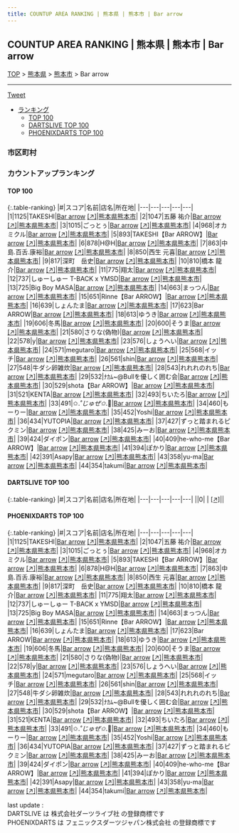 ```yaml
---
title: COUNTUP AREA RANKING | 熊本県 | 熊本市 | Bar arrow
---
```

## COUNTUP AREA RANKING | 熊本県 | 熊本市 | Bar arrow

[TOP](/darts/rank/) > [熊本県](/darts/rank/熊本県/) > [熊本市](/darts/rank/熊本県/熊本市/) > Bar arrow

___

<a href="https://twitter.com/share?ref_src=twsrc%5Etfw" data-text="COUNTUP AREA RANKING | 熊本県熊本市Bar arrow" class="twitter-share-button" data-hashtags="DARTSLIVE,PHOENIXDARTS,darts,ダーツ" data-show-count="false">Tweet</a>

* [ランキング](#カウントアップランキング)
    * [TOP 100](#top-100)
    * [DARTSLIVE TOP 100](#dartslive-top-100)
    * [PHOENIXDARTS TOP 100](#phoenixdarts-top-100)

### 市区町村

<ul>

</ul>

### カウントアップランキング

#### TOP 100



{:.table-ranking}
|#|スコア|名前|店名|所在地|
|---|---|---|---|---|
|1|1125|<span class="rank-name-pd">TAKESHI</span>|<a href="/darts/rank/shops/82850.html">Bar arrow</a> <a href="https://vs.phoenixdarts.com/jp/shop/shopDetailInfo/s_82850?s_seq=82850">[↗]</a>|<a href="/darts/rank/熊本県/熊本市">熊本県熊本市</a>|
|2|1047|<span class="rank-name-pd"><span class="pro-icon-pd"></span>五藤 祐介</span>|<a href="/darts/rank/shops/82850.html">Bar arrow</a> <a href="https://vs.phoenixdarts.com/jp/shop/shopDetailInfo/s_82850?s_seq=82850">[↗]</a>|<a href="/darts/rank/熊本県/熊本市">熊本県熊本市</a>|
|3|1015|<span class="rank-name-pd">ごっとぅ</span>|<a href="/darts/rank/shops/82850.html">Bar arrow</a> <a href="https://vs.phoenixdarts.com/jp/shop/shopDetailInfo/s_82850?s_seq=82850">[↗]</a>|<a href="/darts/rank/熊本県/熊本市">熊本県熊本市</a>|
|4|968|<span class="rank-name-pd">オカ ミクル</span>|<a href="/darts/rank/shops/82850.html">Bar arrow</a> <a href="https://vs.phoenixdarts.com/jp/shop/shopDetailInfo/s_82850?s_seq=82850">[↗]</a>|<a href="/darts/rank/熊本県/熊本市">熊本県熊本市</a>|
|5|893|<span class="rank-name-pd">TAKESHI【Bar ARROW】</span>|<a href="/darts/rank/shops/82850.html">Bar arrow</a> <a href="https://vs.phoenixdarts.com/jp/shop/shopDetailInfo/s_82850?s_seq=82850">[↗]</a>|<a href="/darts/rank/熊本県/熊本市">熊本県熊本市</a>|
|6|878|<span class="rank-name-pd">H@H</span>|<a href="/darts/rank/shops/82850.html">Bar arrow</a> <a href="https://vs.phoenixdarts.com/jp/shop/shopDetailInfo/s_82850?s_seq=82850">[↗]</a>|<a href="/darts/rank/熊本県/熊本市">熊本県熊本市</a>|
|7|863|<span class="rank-name-pd">中島.百舌.康裕</span>|<a href="/darts/rank/shops/82850.html">Bar arrow</a> <a href="https://vs.phoenixdarts.com/jp/shop/shopDetailInfo/s_82850?s_seq=82850">[↗]</a>|<a href="/darts/rank/熊本県/熊本市">熊本県熊本市</a>|
|8|850|<span class="rank-name-pd"><span class="pro-icon-pd"></span>西生 元喜</span>|<a href="/darts/rank/shops/82850.html">Bar arrow</a> <a href="https://vs.phoenixdarts.com/jp/shop/shopDetailInfo/s_82850?s_seq=82850">[↗]</a>|<a href="/darts/rank/熊本県/熊本市">熊本県熊本市</a>|
|9|817|<span class="rank-name-pd">深町　岳史</span>|<a href="/darts/rank/shops/82850.html">Bar arrow</a> <a href="https://vs.phoenixdarts.com/jp/shop/shopDetailInfo/s_82850?s_seq=82850">[↗]</a>|<a href="/darts/rank/熊本県/熊本市">熊本県熊本市</a>|
|10|810|<span class="rank-name-pd"><span class="pro-icon-pd"></span>橋本 龍介</span>|<a href="/darts/rank/shops/82850.html">Bar arrow</a> <a href="https://vs.phoenixdarts.com/jp/shop/shopDetailInfo/s_82850?s_seq=82850">[↗]</a>|<a href="/darts/rank/熊本県/熊本市">熊本県熊本市</a>|
|11|775|<span class="rank-name-pd">翔太</span>|<a href="/darts/rank/shops/82850.html">Bar arrow</a> <a href="https://vs.phoenixdarts.com/jp/shop/shopDetailInfo/s_82850?s_seq=82850">[↗]</a>|<a href="/darts/rank/熊本県/熊本市">熊本県熊本市</a>|
|12|737|<span class="rank-name-pd">しゅーしゅー T-BACK x YMSD</span>|<a href="/darts/rank/shops/82850.html">Bar arrow</a> <a href="https://vs.phoenixdarts.com/jp/shop/shopDetailInfo/s_82850?s_seq=82850">[↗]</a>|<a href="/darts/rank/熊本県/熊本市">熊本県熊本市</a>|
|13|725|<span class="rank-name-pd">Big Boy MASA</span>|<a href="/darts/rank/shops/82850.html">Bar arrow</a> <a href="https://vs.phoenixdarts.com/jp/shop/shopDetailInfo/s_82850?s_seq=82850">[↗]</a>|<a href="/darts/rank/熊本県/熊本市">熊本県熊本市</a>|
|14|663|<span class="rank-name-pd">まっつん</span>|<a href="/darts/rank/shops/82850.html">Bar arrow</a> <a href="https://vs.phoenixdarts.com/jp/shop/shopDetailInfo/s_82850?s_seq=82850">[↗]</a>|<a href="/darts/rank/熊本県/熊本市">熊本県熊本市</a>|
|15|651|<span class="rank-name-pd">Rinne【Bar ARROW】</span>|<a href="/darts/rank/shops/82850.html">Bar arrow</a> <a href="https://vs.phoenixdarts.com/jp/shop/shopDetailInfo/s_82850?s_seq=82850">[↗]</a>|<a href="/darts/rank/熊本県/熊本市">熊本県熊本市</a>|
|16|639|<span class="rank-name-pd">しょんたま</span>|<a href="/darts/rank/shops/82850.html">Bar arrow</a> <a href="https://vs.phoenixdarts.com/jp/shop/shopDetailInfo/s_82850?s_seq=82850">[↗]</a>|<a href="/darts/rank/熊本県/熊本市">熊本県熊本市</a>|
|17|623|<span class="rank-name-pd">Bar ARROW</span>|<a href="/darts/rank/shops/82850.html">Bar arrow</a> <a href="https://vs.phoenixdarts.com/jp/shop/shopDetailInfo/s_82850?s_seq=82850">[↗]</a>|<a href="/darts/rank/熊本県/熊本市">熊本県熊本市</a>|
|18|613|<span class="rank-name-pd">ゆうき</span>|<a href="/darts/rank/shops/82850.html">Bar arrow</a> <a href="https://vs.phoenixdarts.com/jp/shop/shopDetailInfo/s_82850?s_seq=82850">[↗]</a>|<a href="/darts/rank/熊本県/熊本市">熊本県熊本市</a>|
|19|606|<span class="rank-name-pd">冬馬</span>|<a href="/darts/rank/shops/82850.html">Bar arrow</a> <a href="https://vs.phoenixdarts.com/jp/shop/shopDetailInfo/s_82850?s_seq=82850">[↗]</a>|<a href="/darts/rank/熊本県/熊本市">熊本県熊本市</a>|
|20|600|<span class="rank-name-pd">そうま</span>|<a href="/darts/rank/shops/82850.html">Bar arrow</a> <a href="https://vs.phoenixdarts.com/jp/shop/shopDetailInfo/s_82850?s_seq=82850">[↗]</a>|<a href="/darts/rank/熊本県/熊本市">熊本県熊本市</a>|
|21|580|<span class="rank-name-pd">さりな(偽物)</span>|<a href="/darts/rank/shops/82850.html">Bar arrow</a> <a href="https://vs.phoenixdarts.com/jp/shop/shopDetailInfo/s_82850?s_seq=82850">[↗]</a>|<a href="/darts/rank/熊本県/熊本市">熊本県熊本市</a>|
|22|578|<span class="rank-name-pd">y</span>|<a href="/darts/rank/shops/82850.html">Bar arrow</a> <a href="https://vs.phoenixdarts.com/jp/shop/shopDetailInfo/s_82850?s_seq=82850">[↗]</a>|<a href="/darts/rank/熊本県/熊本市">熊本県熊本市</a>|
|23|576|<span class="rank-name-pd">しょうへい</span>|<a href="/darts/rank/shops/82850.html">Bar arrow</a> <a href="https://vs.phoenixdarts.com/jp/shop/shopDetailInfo/s_82850?s_seq=82850">[↗]</a>|<a href="/darts/rank/熊本県/熊本市">熊本県熊本市</a>|
|24|571|<span class="rank-name-pd">megutaro</span>|<a href="/darts/rank/shops/82850.html">Bar arrow</a> <a href="https://vs.phoenixdarts.com/jp/shop/shopDetailInfo/s_82850?s_seq=82850">[↗]</a>|<a href="/darts/rank/熊本県/熊本市">熊本県熊本市</a>|
|25|568|<span class="rank-name-pd">イッチ</span>|<a href="/darts/rank/shops/82850.html">Bar arrow</a> <a href="https://vs.phoenixdarts.com/jp/shop/shopDetailInfo/s_82850?s_seq=82850">[↗]</a>|<a href="/darts/rank/熊本県/熊本市">熊本県熊本市</a>|
|26|561|<span class="rank-name-pd">shin</span>|<a href="/darts/rank/shops/82850.html">Bar arrow</a> <a href="https://vs.phoenixdarts.com/jp/shop/shopDetailInfo/s_82850?s_seq=82850">[↗]</a>|<a href="/darts/rank/熊本県/熊本市">熊本県熊本市</a>|
|27|548|<span class="rank-name-pd">牛ダシ卵雑炊</span>|<a href="/darts/rank/shops/82850.html">Bar arrow</a> <a href="https://vs.phoenixdarts.com/jp/shop/shopDetailInfo/s_82850?s_seq=82850">[↗]</a>|<a href="/darts/rank/熊本県/熊本市">熊本県熊本市</a>|
|28|543|<span class="rank-name-pd">れれれのれち</span>|<a href="/darts/rank/shops/82850.html">Bar arrow</a> <a href="https://vs.phoenixdarts.com/jp/shop/shopDetailInfo/s_82850?s_seq=82850">[↗]</a>|<a href="/darts/rank/熊本県/熊本市">熊本県熊本市</a>|
|29|532|<span class="rank-name-pd">ﾅｶﾑ~@Bullを優しく囲む会</span>|<a href="/darts/rank/shops/82850.html">Bar arrow</a> <a href="https://vs.phoenixdarts.com/jp/shop/shopDetailInfo/s_82850?s_seq=82850">[↗]</a>|<a href="/darts/rank/熊本県/熊本市">熊本県熊本市</a>|
|30|529|<span class="rank-name-pd">shota【Bar ARROW】</span>|<a href="/darts/rank/shops/82850.html">Bar arrow</a> <a href="https://vs.phoenixdarts.com/jp/shop/shopDetailInfo/s_82850?s_seq=82850">[↗]</a>|<a href="/darts/rank/熊本県/熊本市">熊本県熊本市</a>|
|31|521|<span class="rank-name-pd">KENTA</span>|<a href="/darts/rank/shops/82850.html">Bar arrow</a> <a href="https://vs.phoenixdarts.com/jp/shop/shopDetailInfo/s_82850?s_seq=82850">[↗]</a>|<a href="/darts/rank/熊本県/熊本市">熊本県熊本市</a>|
|32|493|<span class="rank-name-pd">ちいたろ</span>|<a href="/darts/rank/shops/82850.html">Bar arrow</a> <a href="https://vs.phoenixdarts.com/jp/shop/shopDetailInfo/s_82850?s_seq=82850">[↗]</a>|<a href="/darts/rank/熊本県/熊本市">熊本県熊本市</a>|
|33|491|<span class="rank-name-pd">✩.*˚じゅぜ✩*.ﾟ</span>|<a href="/darts/rank/shops/82850.html">Bar arrow</a> <a href="https://vs.phoenixdarts.com/jp/shop/shopDetailInfo/s_82850?s_seq=82850">[↗]</a>|<a href="/darts/rank/熊本県/熊本市">熊本県熊本市</a>|
|34|460|<span class="rank-name-pd">もーりー</span>|<a href="/darts/rank/shops/82850.html">Bar arrow</a> <a href="https://vs.phoenixdarts.com/jp/shop/shopDetailInfo/s_82850?s_seq=82850">[↗]</a>|<a href="/darts/rank/熊本県/熊本市">熊本県熊本市</a>|
|35|452|<span class="rank-name-pd">Yoshi</span>|<a href="/darts/rank/shops/82850.html">Bar arrow</a> <a href="https://vs.phoenixdarts.com/jp/shop/shopDetailInfo/s_82850?s_seq=82850">[↗]</a>|<a href="/darts/rank/熊本県/熊本市">熊本県熊本市</a>|
|36|434|<span class="rank-name-pd">YUTOPIA</span>|<a href="/darts/rank/shops/82850.html">Bar arrow</a> <a href="https://vs.phoenixdarts.com/jp/shop/shopDetailInfo/s_82850?s_seq=82850">[↗]</a>|<a href="/darts/rank/熊本県/熊本市">熊本県熊本市</a>|
|37|427|<span class="rank-name-pd">ずっと踏まれるピクミン</span>|<a href="/darts/rank/shops/82850.html">Bar arrow</a> <a href="https://vs.phoenixdarts.com/jp/shop/shopDetailInfo/s_82850?s_seq=82850">[↗]</a>|<a href="/darts/rank/熊本県/熊本市">熊本県熊本市</a>|
|38|425|<span class="rank-name-pd">みーお</span>|<a href="/darts/rank/shops/82850.html">Bar arrow</a> <a href="https://vs.phoenixdarts.com/jp/shop/shopDetailInfo/s_82850?s_seq=82850">[↗]</a>|<a href="/darts/rank/熊本県/熊本市">熊本県熊本市</a>|
|39|424|<span class="rank-name-pd">ダイポン</span>|<a href="/darts/rank/shops/82850.html">Bar arrow</a> <a href="https://vs.phoenixdarts.com/jp/shop/shopDetailInfo/s_82850?s_seq=82850">[↗]</a>|<a href="/darts/rank/熊本県/熊本市">熊本県熊本市</a>|
|40|409|<span class="rank-name-pd">he-who-me【Bar ARROW】</span>|<a href="/darts/rank/shops/82850.html">Bar arrow</a> <a href="https://vs.phoenixdarts.com/jp/shop/shopDetailInfo/s_82850?s_seq=82850">[↗]</a>|<a href="/darts/rank/熊本県/熊本市">熊本県熊本市</a>|
|41|394|<span class="rank-name-pd">ぽかり</span>|<a href="/darts/rank/shops/82850.html">Bar arrow</a> <a href="https://vs.phoenixdarts.com/jp/shop/shopDetailInfo/s_82850?s_seq=82850">[↗]</a>|<a href="/darts/rank/熊本県/熊本市">熊本県熊本市</a>|
|42|391|<span class="rank-name-pd">Asapy</span>|<a href="/darts/rank/shops/82850.html">Bar arrow</a> <a href="https://vs.phoenixdarts.com/jp/shop/shopDetailInfo/s_82850?s_seq=82850">[↗]</a>|<a href="/darts/rank/熊本県/熊本市">熊本県熊本市</a>|
|43|358|<span class="rank-name-pd">yu-ma</span>|<a href="/darts/rank/shops/82850.html">Bar arrow</a> <a href="https://vs.phoenixdarts.com/jp/shop/shopDetailInfo/s_82850?s_seq=82850">[↗]</a>|<a href="/darts/rank/熊本県/熊本市">熊本県熊本市</a>|
|44|354|<span class="rank-name-pd">takumi</span>|<a href="/darts/rank/shops/82850.html">Bar arrow</a> <a href="https://vs.phoenixdarts.com/jp/shop/shopDetailInfo/s_82850?s_seq=82850">[↗]</a>|<a href="/darts/rank/熊本県/熊本市">熊本県熊本市</a>|


#### DARTSLIVE TOP 100



{:.table-ranking}
|#|スコア|名前|店名|所在地|
|---|---|---|---|---|
||0|<span class="rank-name-dl"> </span>|<a href="/darts/rank/shops/.html"></a> <a href="">[↗]</a>|<a href="/darts/rank//"></a>|


#### PHOENIXDARTS TOP 100



{:.table-ranking}
|#|スコア|名前|店名|所在地|
|---|---|---|---|---|
|1|1125|<span class="rank-name-pd">TAKESHI</span>|<a href="/darts/rank/shops/82850.html">Bar arrow</a> <a href="https://vs.phoenixdarts.com/jp/shop/shopDetailInfo/s_82850?s_seq=82850">[↗]</a>|<a href="/darts/rank/熊本県/熊本市">熊本県熊本市</a>|
|2|1047|<span class="rank-name-pd"><span class="pro-icon-pd"></span>五藤 祐介</span>|<a href="/darts/rank/shops/82850.html">Bar arrow</a> <a href="https://vs.phoenixdarts.com/jp/shop/shopDetailInfo/s_82850?s_seq=82850">[↗]</a>|<a href="/darts/rank/熊本県/熊本市">熊本県熊本市</a>|
|3|1015|<span class="rank-name-pd">ごっとぅ</span>|<a href="/darts/rank/shops/82850.html">Bar arrow</a> <a href="https://vs.phoenixdarts.com/jp/shop/shopDetailInfo/s_82850?s_seq=82850">[↗]</a>|<a href="/darts/rank/熊本県/熊本市">熊本県熊本市</a>|
|4|968|<span class="rank-name-pd">オカ ミクル</span>|<a href="/darts/rank/shops/82850.html">Bar arrow</a> <a href="https://vs.phoenixdarts.com/jp/shop/shopDetailInfo/s_82850?s_seq=82850">[↗]</a>|<a href="/darts/rank/熊本県/熊本市">熊本県熊本市</a>|
|5|893|<span class="rank-name-pd">TAKESHI【Bar ARROW】</span>|<a href="/darts/rank/shops/82850.html">Bar arrow</a> <a href="https://vs.phoenixdarts.com/jp/shop/shopDetailInfo/s_82850?s_seq=82850">[↗]</a>|<a href="/darts/rank/熊本県/熊本市">熊本県熊本市</a>|
|6|878|<span class="rank-name-pd">H@H</span>|<a href="/darts/rank/shops/82850.html">Bar arrow</a> <a href="https://vs.phoenixdarts.com/jp/shop/shopDetailInfo/s_82850?s_seq=82850">[↗]</a>|<a href="/darts/rank/熊本県/熊本市">熊本県熊本市</a>|
|7|863|<span class="rank-name-pd">中島.百舌.康裕</span>|<a href="/darts/rank/shops/82850.html">Bar arrow</a> <a href="https://vs.phoenixdarts.com/jp/shop/shopDetailInfo/s_82850?s_seq=82850">[↗]</a>|<a href="/darts/rank/熊本県/熊本市">熊本県熊本市</a>|
|8|850|<span class="rank-name-pd"><span class="pro-icon-pd"></span>西生 元喜</span>|<a href="/darts/rank/shops/82850.html">Bar arrow</a> <a href="https://vs.phoenixdarts.com/jp/shop/shopDetailInfo/s_82850?s_seq=82850">[↗]</a>|<a href="/darts/rank/熊本県/熊本市">熊本県熊本市</a>|
|9|817|<span class="rank-name-pd">深町　岳史</span>|<a href="/darts/rank/shops/82850.html">Bar arrow</a> <a href="https://vs.phoenixdarts.com/jp/shop/shopDetailInfo/s_82850?s_seq=82850">[↗]</a>|<a href="/darts/rank/熊本県/熊本市">熊本県熊本市</a>|
|10|810|<span class="rank-name-pd"><span class="pro-icon-pd"></span>橋本 龍介</span>|<a href="/darts/rank/shops/82850.html">Bar arrow</a> <a href="https://vs.phoenixdarts.com/jp/shop/shopDetailInfo/s_82850?s_seq=82850">[↗]</a>|<a href="/darts/rank/熊本県/熊本市">熊本県熊本市</a>|
|11|775|<span class="rank-name-pd">翔太</span>|<a href="/darts/rank/shops/82850.html">Bar arrow</a> <a href="https://vs.phoenixdarts.com/jp/shop/shopDetailInfo/s_82850?s_seq=82850">[↗]</a>|<a href="/darts/rank/熊本県/熊本市">熊本県熊本市</a>|
|12|737|<span class="rank-name-pd">しゅーしゅー T-BACK x YMSD</span>|<a href="/darts/rank/shops/82850.html">Bar arrow</a> <a href="https://vs.phoenixdarts.com/jp/shop/shopDetailInfo/s_82850?s_seq=82850">[↗]</a>|<a href="/darts/rank/熊本県/熊本市">熊本県熊本市</a>|
|13|725|<span class="rank-name-pd">Big Boy MASA</span>|<a href="/darts/rank/shops/82850.html">Bar arrow</a> <a href="https://vs.phoenixdarts.com/jp/shop/shopDetailInfo/s_82850?s_seq=82850">[↗]</a>|<a href="/darts/rank/熊本県/熊本市">熊本県熊本市</a>|
|14|663|<span class="rank-name-pd">まっつん</span>|<a href="/darts/rank/shops/82850.html">Bar arrow</a> <a href="https://vs.phoenixdarts.com/jp/shop/shopDetailInfo/s_82850?s_seq=82850">[↗]</a>|<a href="/darts/rank/熊本県/熊本市">熊本県熊本市</a>|
|15|651|<span class="rank-name-pd">Rinne【Bar ARROW】</span>|<a href="/darts/rank/shops/82850.html">Bar arrow</a> <a href="https://vs.phoenixdarts.com/jp/shop/shopDetailInfo/s_82850?s_seq=82850">[↗]</a>|<a href="/darts/rank/熊本県/熊本市">熊本県熊本市</a>|
|16|639|<span class="rank-name-pd">しょんたま</span>|<a href="/darts/rank/shops/82850.html">Bar arrow</a> <a href="https://vs.phoenixdarts.com/jp/shop/shopDetailInfo/s_82850?s_seq=82850">[↗]</a>|<a href="/darts/rank/熊本県/熊本市">熊本県熊本市</a>|
|17|623|<span class="rank-name-pd">Bar ARROW</span>|<a href="/darts/rank/shops/82850.html">Bar arrow</a> <a href="https://vs.phoenixdarts.com/jp/shop/shopDetailInfo/s_82850?s_seq=82850">[↗]</a>|<a href="/darts/rank/熊本県/熊本市">熊本県熊本市</a>|
|18|613|<span class="rank-name-pd">ゆうき</span>|<a href="/darts/rank/shops/82850.html">Bar arrow</a> <a href="https://vs.phoenixdarts.com/jp/shop/shopDetailInfo/s_82850?s_seq=82850">[↗]</a>|<a href="/darts/rank/熊本県/熊本市">熊本県熊本市</a>|
|19|606|<span class="rank-name-pd">冬馬</span>|<a href="/darts/rank/shops/82850.html">Bar arrow</a> <a href="https://vs.phoenixdarts.com/jp/shop/shopDetailInfo/s_82850?s_seq=82850">[↗]</a>|<a href="/darts/rank/熊本県/熊本市">熊本県熊本市</a>|
|20|600|<span class="rank-name-pd">そうま</span>|<a href="/darts/rank/shops/82850.html">Bar arrow</a> <a href="https://vs.phoenixdarts.com/jp/shop/shopDetailInfo/s_82850?s_seq=82850">[↗]</a>|<a href="/darts/rank/熊本県/熊本市">熊本県熊本市</a>|
|21|580|<span class="rank-name-pd">さりな(偽物)</span>|<a href="/darts/rank/shops/82850.html">Bar arrow</a> <a href="https://vs.phoenixdarts.com/jp/shop/shopDetailInfo/s_82850?s_seq=82850">[↗]</a>|<a href="/darts/rank/熊本県/熊本市">熊本県熊本市</a>|
|22|578|<span class="rank-name-pd">y</span>|<a href="/darts/rank/shops/82850.html">Bar arrow</a> <a href="https://vs.phoenixdarts.com/jp/shop/shopDetailInfo/s_82850?s_seq=82850">[↗]</a>|<a href="/darts/rank/熊本県/熊本市">熊本県熊本市</a>|
|23|576|<span class="rank-name-pd">しょうへい</span>|<a href="/darts/rank/shops/82850.html">Bar arrow</a> <a href="https://vs.phoenixdarts.com/jp/shop/shopDetailInfo/s_82850?s_seq=82850">[↗]</a>|<a href="/darts/rank/熊本県/熊本市">熊本県熊本市</a>|
|24|571|<span class="rank-name-pd">megutaro</span>|<a href="/darts/rank/shops/82850.html">Bar arrow</a> <a href="https://vs.phoenixdarts.com/jp/shop/shopDetailInfo/s_82850?s_seq=82850">[↗]</a>|<a href="/darts/rank/熊本県/熊本市">熊本県熊本市</a>|
|25|568|<span class="rank-name-pd">イッチ</span>|<a href="/darts/rank/shops/82850.html">Bar arrow</a> <a href="https://vs.phoenixdarts.com/jp/shop/shopDetailInfo/s_82850?s_seq=82850">[↗]</a>|<a href="/darts/rank/熊本県/熊本市">熊本県熊本市</a>|
|26|561|<span class="rank-name-pd">shin</span>|<a href="/darts/rank/shops/82850.html">Bar arrow</a> <a href="https://vs.phoenixdarts.com/jp/shop/shopDetailInfo/s_82850?s_seq=82850">[↗]</a>|<a href="/darts/rank/熊本県/熊本市">熊本県熊本市</a>|
|27|548|<span class="rank-name-pd">牛ダシ卵雑炊</span>|<a href="/darts/rank/shops/82850.html">Bar arrow</a> <a href="https://vs.phoenixdarts.com/jp/shop/shopDetailInfo/s_82850?s_seq=82850">[↗]</a>|<a href="/darts/rank/熊本県/熊本市">熊本県熊本市</a>|
|28|543|<span class="rank-name-pd">れれれのれち</span>|<a href="/darts/rank/shops/82850.html">Bar arrow</a> <a href="https://vs.phoenixdarts.com/jp/shop/shopDetailInfo/s_82850?s_seq=82850">[↗]</a>|<a href="/darts/rank/熊本県/熊本市">熊本県熊本市</a>|
|29|532|<span class="rank-name-pd">ﾅｶﾑ~@Bullを優しく囲む会</span>|<a href="/darts/rank/shops/82850.html">Bar arrow</a> <a href="https://vs.phoenixdarts.com/jp/shop/shopDetailInfo/s_82850?s_seq=82850">[↗]</a>|<a href="/darts/rank/熊本県/熊本市">熊本県熊本市</a>|
|30|529|<span class="rank-name-pd">shota【Bar ARROW】</span>|<a href="/darts/rank/shops/82850.html">Bar arrow</a> <a href="https://vs.phoenixdarts.com/jp/shop/shopDetailInfo/s_82850?s_seq=82850">[↗]</a>|<a href="/darts/rank/熊本県/熊本市">熊本県熊本市</a>|
|31|521|<span class="rank-name-pd">KENTA</span>|<a href="/darts/rank/shops/82850.html">Bar arrow</a> <a href="https://vs.phoenixdarts.com/jp/shop/shopDetailInfo/s_82850?s_seq=82850">[↗]</a>|<a href="/darts/rank/熊本県/熊本市">熊本県熊本市</a>|
|32|493|<span class="rank-name-pd">ちいたろ</span>|<a href="/darts/rank/shops/82850.html">Bar arrow</a> <a href="https://vs.phoenixdarts.com/jp/shop/shopDetailInfo/s_82850?s_seq=82850">[↗]</a>|<a href="/darts/rank/熊本県/熊本市">熊本県熊本市</a>|
|33|491|<span class="rank-name-pd">✩.*˚じゅぜ✩*.ﾟ</span>|<a href="/darts/rank/shops/82850.html">Bar arrow</a> <a href="https://vs.phoenixdarts.com/jp/shop/shopDetailInfo/s_82850?s_seq=82850">[↗]</a>|<a href="/darts/rank/熊本県/熊本市">熊本県熊本市</a>|
|34|460|<span class="rank-name-pd">もーりー</span>|<a href="/darts/rank/shops/82850.html">Bar arrow</a> <a href="https://vs.phoenixdarts.com/jp/shop/shopDetailInfo/s_82850?s_seq=82850">[↗]</a>|<a href="/darts/rank/熊本県/熊本市">熊本県熊本市</a>|
|35|452|<span class="rank-name-pd">Yoshi</span>|<a href="/darts/rank/shops/82850.html">Bar arrow</a> <a href="https://vs.phoenixdarts.com/jp/shop/shopDetailInfo/s_82850?s_seq=82850">[↗]</a>|<a href="/darts/rank/熊本県/熊本市">熊本県熊本市</a>|
|36|434|<span class="rank-name-pd">YUTOPIA</span>|<a href="/darts/rank/shops/82850.html">Bar arrow</a> <a href="https://vs.phoenixdarts.com/jp/shop/shopDetailInfo/s_82850?s_seq=82850">[↗]</a>|<a href="/darts/rank/熊本県/熊本市">熊本県熊本市</a>|
|37|427|<span class="rank-name-pd">ずっと踏まれるピクミン</span>|<a href="/darts/rank/shops/82850.html">Bar arrow</a> <a href="https://vs.phoenixdarts.com/jp/shop/shopDetailInfo/s_82850?s_seq=82850">[↗]</a>|<a href="/darts/rank/熊本県/熊本市">熊本県熊本市</a>|
|38|425|<span class="rank-name-pd">みーお</span>|<a href="/darts/rank/shops/82850.html">Bar arrow</a> <a href="https://vs.phoenixdarts.com/jp/shop/shopDetailInfo/s_82850?s_seq=82850">[↗]</a>|<a href="/darts/rank/熊本県/熊本市">熊本県熊本市</a>|
|39|424|<span class="rank-name-pd">ダイポン</span>|<a href="/darts/rank/shops/82850.html">Bar arrow</a> <a href="https://vs.phoenixdarts.com/jp/shop/shopDetailInfo/s_82850?s_seq=82850">[↗]</a>|<a href="/darts/rank/熊本県/熊本市">熊本県熊本市</a>|
|40|409|<span class="rank-name-pd">he-who-me【Bar ARROW】</span>|<a href="/darts/rank/shops/82850.html">Bar arrow</a> <a href="https://vs.phoenixdarts.com/jp/shop/shopDetailInfo/s_82850?s_seq=82850">[↗]</a>|<a href="/darts/rank/熊本県/熊本市">熊本県熊本市</a>|
|41|394|<span class="rank-name-pd">ぽかり</span>|<a href="/darts/rank/shops/82850.html">Bar arrow</a> <a href="https://vs.phoenixdarts.com/jp/shop/shopDetailInfo/s_82850?s_seq=82850">[↗]</a>|<a href="/darts/rank/熊本県/熊本市">熊本県熊本市</a>|
|42|391|<span class="rank-name-pd">Asapy</span>|<a href="/darts/rank/shops/82850.html">Bar arrow</a> <a href="https://vs.phoenixdarts.com/jp/shop/shopDetailInfo/s_82850?s_seq=82850">[↗]</a>|<a href="/darts/rank/熊本県/熊本市">熊本県熊本市</a>|
|43|358|<span class="rank-name-pd">yu-ma</span>|<a href="/darts/rank/shops/82850.html">Bar arrow</a> <a href="https://vs.phoenixdarts.com/jp/shop/shopDetailInfo/s_82850?s_seq=82850">[↗]</a>|<a href="/darts/rank/熊本県/熊本市">熊本県熊本市</a>|
|44|354|<span class="rank-name-pd">takumi</span>|<a href="/darts/rank/shops/82850.html">Bar arrow</a> <a href="https://vs.phoenixdarts.com/jp/shop/shopDetailInfo/s_82850?s_seq=82850">[↗]</a>|<a href="/darts/rank/熊本県/熊本市">熊本県熊本市</a>|


<div class="footer border-top border-gray-light mt-5 pt-3 text-right text-gray">
    last update : <span style="font-weight: italic" id="foot_last_modified"></span><br />
    DARTSLIVE は 株式会社ダーツライブ社 の登録商標です<br />
    PHOENIXDARTS は フェニックスダーツジャパン株式会社 の登録商標です<br />
</div>

<script src="https://cdnjs.cloudflare.com/ajax/libs/jquery.tablesorter/2.31.3/js/jquery.tablesorter.min.js" integrity="sha512-qzgd5cYSZcosqpzpn7zF2ZId8f/8CHmFKZ8j7mU4OUXTNRd5g+ZHBPsgKEwoqxCtdQvExE5LprwwPAgoicguNg==" crossorigin="anonymous" referrerpolicy="no-referrer"></script>
<link rel="stylesheet" href="https://cdnjs.cloudflare.com/ajax/libs/jquery.tablesorter/2.31.3/css/theme.default.min.css" integrity="sha512-wghhOJkjQX0Lh3NSWvNKeZ0ZpNn+SPVXX1Qyc9OCaogADktxrBiBdKGDoqVUOyhStvMBmJQ8ZdMHiR3wuEq8+w==" crossorigin="anonymous" referrerpolicy="no-referrer" />
<script>
$(function() {
    $(".table-ranking").tablesorter({sortList:[[0, 0]]});
    $("#foot_last_modified").text(formatDate(new Date(document.lastModified), 'yyyy-MM-dd HH:mm:ss'));
});
</script>

<script async src="https://platform.twitter.com/widgets.js" charset="utf-8"></script>